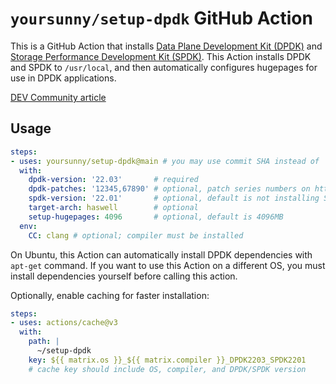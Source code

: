 # `yoursunny/setup-dpdk` GitHub Action

This is a GitHub Action that installs [Data Plane Development Kit (DPDK)](https://www.dpdk.org) and [Storage Performance Development Kit (SPDK)](https://spdk.io).
This Action installs DPDK and SPDK to `/usr/local`, and then automatically configures hugepages for use in DPDK applications.

[DEV Community article](https://dev.to/yoursunny/install-data-plane-development-kit-dpdk-and-build-ndn-dpdk-35o5)

## Usage

```yaml
steps:
- uses: yoursunny/setup-dpdk@main # you may use commit SHA instead of 'main' to ensure stability
  with:
    dpdk-version: '22.03'       # required
    dpdk-patches: '12345,67890' # optional, patch series numbers on https://patches.dpdk.org/project/dpdk/list/
    spdk-version: '22.01'       # optional, default is not installing SPDK
    target-arch: haswell        # optional
    setup-hugepages: 4096       # optional, default is 4096MB
  env:
    CC: clang # optional; compiler must be installed
```

On Ubuntu, this Action can automatically install DPDK dependencies with `apt-get` command.
If you want to use this Action on a different OS, you must install dependencies yourself before calling this action.

Optionally, enable caching for faster installation:

```yaml
steps:
- uses: actions/cache@v3
  with:
    path: |
      ~/setup-dpdk
    key: ${{ matrix.os }}_${{ matrix.compiler }}_DPDK2203_SPDK2201
    # cache key should include OS, compiler, and DPDK/SPDK version
```
